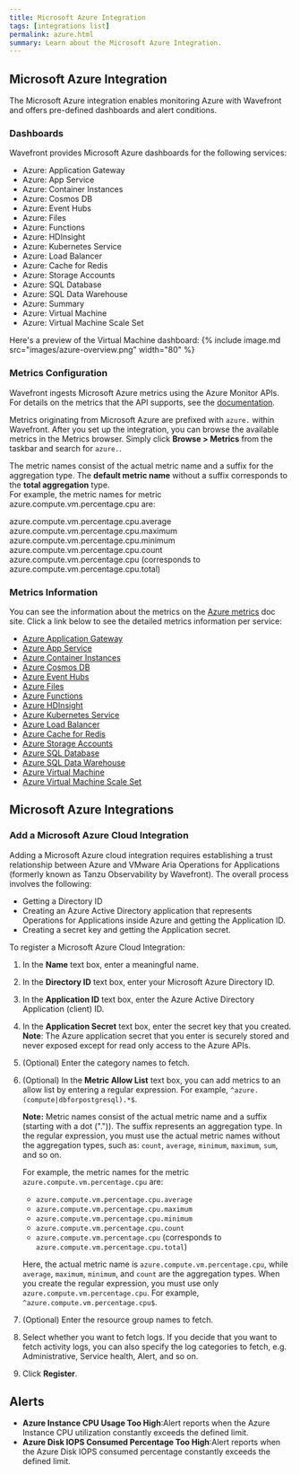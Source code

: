 ```yaml
---
title: Microsoft Azure Integration
tags: [integrations list]
permalink: azure.html
summary: Learn about the Microsoft Azure Integration.
---
```

## Microsoft Azure Integration

The Microsoft Azure integration enables monitoring Azure with Wavefront and offers pre-defined dashboards and alert conditions.

### Dashboards

Wavefront provides Microsoft Azure dashboards for the following services:

- Azure: Application Gateway
- Azure: App Service
- Azure: Container Instances
- Azure: Cosmos DB
- Azure: Event Hubs
- Azure: Files
- Azure: Functions
- Azure: HDInsight
- Azure: Kubernetes Service
- Azure: Load Balancer
- Azure: Cache for Redis
- Azure: Storage Accounts
- Azure: SQL Database
- Azure: SQL Data Warehouse
- Azure: Summary
- Azure: Virtual Machine
- Azure: Virtual Machine Scale Set

Here's a preview of the Virtual Machine dashboard:
{% include image.md src="images/azure-overview.png" width="80" %}

### Metrics Configuration
Wavefront ingests Microsoft Azure metrics using the Azure Monitor APIs. For details on the metrics that the API supports, see the [documentation](https://docs.microsoft.com/en-us/azure/monitoring-and-diagnostics/monitoring-supported-metrics).

Metrics originating from Microsoft Azure are prefixed with `azure.` within Wavefront. After you set up the integration, you can browse the available metrics in the Metrics browser. Simply click **Browse > Metrics** from the taskbar and search for `azure.`.

The metric names consist of the actual metric name and a suffix for the aggregation type. The **default metric name** without a suffix corresponds to the **total aggregation** type.  
For example, the metric names for metric azure.compute.vm.percentage.cpu are:

azure.compute.vm.percentage.cpu.average  
azure.compute.vm.percentage.cpu.maximum  
azure.compute.vm.percentage.cpu.minimum  
azure.compute.vm.percentage.cpu.count  
azure.compute.vm.percentage.cpu (corresponds to azure.compute.vm.percentage.cpu.total)

### Metrics Information

You can see the information about the metrics on the [Azure metrics](https://docs.microsoft.com/en-us/azure/monitoring-and-diagnostics/monitoring-supported-metrics) doc site. Click a link below to see the detailed metrics information per service:

- [Azure Application Gateway](https://docs.microsoft.com/en-us/azure/azure-monitor/essentials/metrics-supported#microsoftnetworkapplicationgateways)
- [Azure App Service](https://docs.microsoft.com/en-us/azure/azure-monitor/essentials/metrics-supported#microsoftwebhostingenvironments)
- [Azure Container Instances](https://docs.microsoft.com/en-us/azure/azure-monitor/essentials/metrics-supported#microsoftcontainerinstancecontainergroups)
- [Azure Cosmos DB](https://docs.microsoft.com/en-us/azure/azure-monitor/essentials/metrics-supported#microsoftdocumentdbdatabaseaccounts)
- [Azure Event Hubs](https://docs.microsoft.com/en-us/azure/azure-monitor/essentials/metrics-supported#microsofteventhubnamespaces)
- [Azure Files](https://docs.microsoft.com/en-us/azure/azure-monitor/essentials/metrics-supported#microsoftstoragestorageaccountsfileservices)
- [Azure Functions](https://docs.microsoft.com/en-us/azure/azure-monitor/essentials/metrics-supported#microsoftwebsites)
- [Azure HDInsight](https://docs.microsoft.com/en-us/azure/azure-monitor/essentials/metrics-supported#microsofthdinsightclusters)
- [Azure Kubernetes Service](https://docs.microsoft.com/en-us/azure/azure-monitor/essentials/metrics-supported#microsoftcontainerservicemanagedclusters)
- [Azure Load Balancer](https://docs.microsoft.com/en-us/azure/azure-monitor/essentials/metrics-supported#microsoftnetworkloadbalancers)
- [Azure Cache for Redis](https://docs.microsoft.com/en-us/azure/azure-monitor/essentials/metrics-supported#microsoftcacheredis)
- [Azure Storage Accounts](https://docs.microsoft.com/en-us/azure/azure-monitor/essentials/metrics-supported#microsoftstoragestorageaccounts)
- [Azure SQL Database](https://docs.microsoft.com/en-us/azure/azure-monitor/essentials/metrics-supported#microsoftsqlserversdatabases)
- [Azure SQL Data Warehouse](https://docs.microsoft.com/en-us/azure/azure-monitor/essentials/metrics-supported#microsoftsqlserversdatabases)
- [Azure Virtual Machine](https://docs.microsoft.com/en-us/azure/azure-monitor/essentials/metrics-supported#microsoftcomputevirtualmachines)
- [Azure Virtual Machine Scale Set](https://docs.microsoft.com/en-us/azure/azure-monitor/essentials/metrics-supported#microsoftcomputevirtualmachinescalesets)

## Microsoft Azure Integrations



### Add a Microsoft Azure Cloud Integration

Adding a Microsoft Azure cloud integration requires establishing a trust relationship between Azure and VMware Aria Operations for Applications (formerly known as Tanzu Observability by Wavefront). The overall process involves the following:

* Getting a Directory ID
* Creating an Azure Active Directory application that represents Operations for Applications inside Azure and getting the Application ID.
* Creating a secret key and getting the Application secret.

To register a Microsoft Azure Cloud Integration:

1. In the **Name** text box, enter a meaningful name.
2. In the **Directory ID** text box, enter your Microsoft Azure Directory ID.
3. In the **Application ID** text box, enter the Azure Active Directory Application (client) ID.
4. In the **Application Secret** text box, enter the secret key that you created. 
   **Note**: The Azure application secret that you enter is securely stored and never exposed except for read only access to the Azure APIs.
5. (Optional) Enter the category names to fetch.
6. (Optional) In the **Metric Allow List** text box, you can add metrics to an allow list by entering a regular expression. 
   For example, <code>^azure.(compute|dbforpostgresql).*$</code>.

   <strong>Note:</strong> Metric names consist of the actual metric name and a suffix (starting with a dot (".")). The suffix represents an aggregation type. In the regular expression, you must use the actual metric names without the aggregation types, such as: <code>count</code>, <code>average</code>, <code>minimum</code>, <code>maximum</code>, <code>sum</code>, and so on.

   For example, the metric names for the metric <code>azure.compute.vm.percentage.cpu</code> are:

   * <code>azure.compute.vm.percentage.cpu.average</code>
   * <code>azure.compute.vm.percentage.cpu.maximum</code>
   * <code>azure.compute.vm.percentage.cpu.minimum</code>
   * <code>azure.compute.vm.percentage.cpu.count</code>
   * <code>azure.compute.vm.percentage.cpu</code> (corresponds to <code>azure.compute.vm.percentage.cpu.total</code>)

   Here, the actual metric name is <code>azure.compute.vm.percentage.cpu</code>, while <code>average</code>, <code>maximum</code>, <code>minimum</code>, and <code>count</code> are the aggregation types. When you create the regular expression, you must use only <code>azure.compute.vm.percentage.cpu</code>. For example, <code>^azure.compute.vm.percentage.cpu$</code>.

7. (Optional) Enter the resource group names to fetch.
8. Select whether you want to fetch logs. 
   If you decide that you want to fetch activity logs, you can also specify the log categories to fetch, e.g. Administrative, Service health, Alert, and so on.
9. Click **Register**.





<h2>Alerts</h2>  <ul><li markdown="span"><b>Azure Instance CPU Usage Too High</b>:Alert reports when the Azure Instance CPU utilization constantly exceeds the defined limit.</li><li markdown="span"><b>Azure Disk IOPS Consumed Percentage Too High</b>:Alert reports when the Azure Disk IOPS consumed percentage constantly exceeds the defined limit.</li></ul>